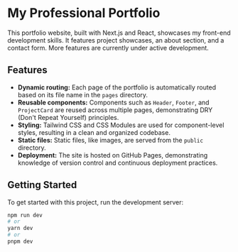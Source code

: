 # My Professional Portfolio

This portfolio website, built with Next.js and React, showcases my front-end development skills. It features project showcases, an about section, and a contact form. More features are currently under active development.

## Features

- **Dynamic routing:** Each page of the portfolio is automatically routed based on its file name in the `pages` directory.
- **Reusable components:** Components such as `Header`, `Footer`, and `ProjectCard` are reused across multiple pages, demonstrating DRY (Don't Repeat Yourself) principles.
- **Styling:** Tailwind CSS and CSS Modules are used for component-level styles, resulting in a clean and organized codebase.
- **Static files:** Static files, like images, are served from the `public` directory.
- **Deployment:** The site is hosted on GitHub Pages, demonstrating knowledge of version control and continuous deployment practices.

## Getting Started

To get started with this project, run the development server:

```bash
npm run dev
# or
yarn dev
# or
pnpm dev
